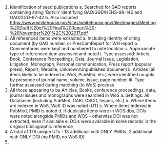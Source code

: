 1. Identification of seed publications
  a. Searched for GAO reports containing string 'Botvin' identifying GAO/GGD/HEHS-98-140 and GAO/GGD-97-42
  b. Also included https://www.whitehouse.gov/sites/whitehouse.gov/files/images/Meeting%20Draft%20of%20Final%20Report%20-%20November%201%2C%202017.pdf
2. All referenced items were extracted
  a. Including identity of citing document (by GAO number, or PresComReport for WH report
  b. Commentaries were kept and numbered to note location
  c. Approximate type of referenced item assessed and noted
    i. Type assessed: Article, Book, Conference Proceedings, Data, Journal Issue, Legislation, Litigation, Monograph, Personal communication, Press report (popular press), Report, Website, Unknown/Unpublished document
    ii. Articles (all items likely to be indexed in WoS, PubMed, etc.) were identified roughly by presence of journal name, volume, issue, page number.
    iii. Type further assessed during matching (to WoS) process
3. All those appearing to be Articles, Books, conference proceedings, data, journal issues and monographs were searched in WoS
  a. Settings: All Databases (including PubMed, CABI, CSCD, Inspec, etc.)
  b. Where items are indexed in WoS, WoS ID was noted (UT)
  c. Where items indexed in PubMed, PMID is noted
  d. If duplicate items were in WOS dbs, DOIs were noted alongside PMIDs and WOS - otherwise DOI was not extracted, even if available
  e. DOIs were available in some records in the original bibliographic reference
4. A total of 176 unique UTs - 13 additional with ONLY PMIDs, 2 additional with ONLY DOI (no PMID, no WoS ID)
5. 
